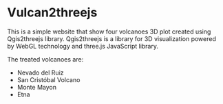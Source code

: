# Vulcan2threejs
This is a simple website that show four volcanoes 3D plot created using Qgis2threejs library.
Qgis2threejs is a library for 3D visualization powered by WebGL technology and three.js JavaScript library.

The treated volcanoes are: 
- Nevado del Ruiz 
- San Cristóbal Volcano
- Monte Mayon
- Etna
